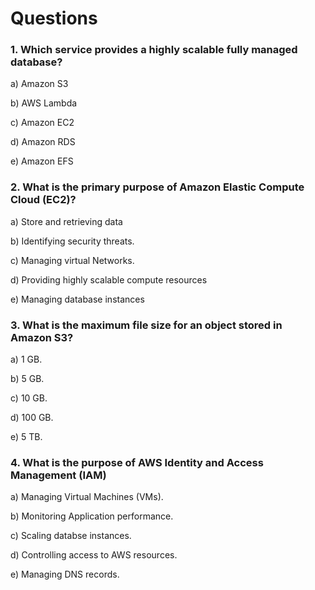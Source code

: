 # Questions

### 1. Which service provides a highly scalable fully managed database?

a) Amazon S3

b) AWS Lambda

c) Amazon EC2

d) Amazon RDS

e) Amazon EFS

### 2. What is the primary purpose of Amazon Elastic Compute Cloud (EC2)?

a) Store and retrieving data

b) Identifying security threats.

c) Managing virtual Networks.

d) Providing highly scalable compute resources

e) Managing database instances

### 3. What is the maximum file size for an object stored in Amazon S3?

a) 1 GB.

b) 5 GB.

c) 10 GB.

d) 100 GB.

e) 5 TB.

### 4. What is the purpose of AWS Identity and Access Management (IAM)

a) Managing Virtual Machines (VMs).

b) Monitoring Application performance.

c) Scaling databse instances.

d) Controlling access to AWS resources.

e) Managing DNS records.


